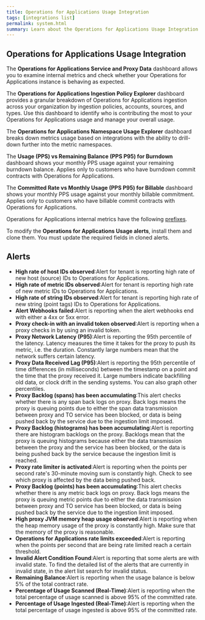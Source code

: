 ```yaml
---
title: Operations for Applications Usage Integration
tags: [integrations list]
permalink: system.html
summary: Learn about the Operations for Applications Usage Integration.
---
```

## Operations for Applications Usage Integration

The **Operations for Applications Service and Proxy Data** dashboard allows you to examine internal metrics and check whether your Operations for Applications instance is behaving as expected.

The **Operations for Applications Ingestion Policy Explorer** dashboard provides a granular breakdown of Operations for Applications ingestion across your organization by ingestion policies, accounts, sources, and types.
Use this dashboard to identify who is contributing the most to your Operations for Applications usage and manage your overall usage.

The **Operations for Applications Namespace Usage Explorer** dashboard breaks down metrics usage based on integrations with the ability to drill-down further into the metric namespaces.

The **Usage (PPS) vs Remaining Balance (PPS P95) for Burndown** dashboard shows your monthly PPS usage against your remaining burndown balance. Applies only to customers who have burndown commit contracts with Operations for Applications.

The **Committed Rate vs Monthly Usage (PPS P95) for Billable** dashboard shows your monthly PPS usage against your monthly billable commitment. Applies only to customers who have billable commit contracts with Operations for Applications.

Operations for Applications internal metrics have the following [prefixes](https://docs.wavefront.com/wavefront-internal-metrics.html#internal-metrics-overview).

To modify the **Operations for Applications Usage alerts**, install them and clone them. You must update the required fields in cloned alerts.




<h2>Alerts</h2>  <ul><li markdown="span"><b>High rate of host IDs observed</b>:Alert for tenant is reporting high rate of new host (source) IDs to Operations for Applications.</li><li markdown="span"><b>High rate of metric IDs observed</b>:Alert for tenant is reporting high rate of new metric IDs to Operations for Applications.</li><li markdown="span"><b>High rate of string IDs observed</b>:Alert for tenant is reporting high rate of new string (point tags) IDs to Operations for Applications.</li><li markdown="span"><b>Alert Webhooks failed</b>:Alert is reporting when the alert webhooks end with either a 4xx or 5xx error.</li><li markdown="span"><b>Proxy check-in with an invalid token observed</b>:Alert is reporting when a proxy checks in by using an invalid token.</li><li markdown="span"><b>Proxy Network Latency (P95)</b>:Alert is reporting the 95th percentile of the latency. Latency measures the time it takes for the proxy to push its metric, i.e. the duration. Constantly large numbers mean that the network suffers certain latency.</li><li markdown="span"><b>Proxy Data Received Lag (P95)</b>:Alert is reporting the 95th percentile of time differences (in milliseconds) between the timestamp on a point and the time that the proxy received it. Large numbers indicate backfilling old data, or clock drift in the sending systems. You can also graph other percentiles.</li><li markdown="span"><b>Proxy Backlog (spans) has been accumulating</b>:This alert checks whether there is any span back logs on proxy. Back logs means the proxy is queuing points due to either the span data transmission between proxy and TO service has been blocked, or data is being pushed back by the service due to the ingestion limit imposed.</li><li markdown="span"><b>Proxy Backlog (histograms) has been accumulating</b>:Alert is reporting there are histogram backlogs on the proxy. Backlogs mean that the proxy is queuing histograms because either the data transmission between the proxy and the service has been blocked, or the data is being pushed back by the service because the ingestion limit is reached.</li><li markdown="span"><b>Proxy rate limiter is activated</b>:Alert is reporting when the points per second rate's 30-minute moving sum is constantly high. Check to see which proxy is affected by the data being pushed back.</li><li markdown="span"><b>Proxy Backlog (points) has been accumulating</b>:This alert checks whether there is any metric back logs on proxy. Back logs means the proxy is queuing metric points due to either the data transmission between proxy and TO service has been blocked, or data is being pushed back by the service due to the ingestion limit imposed.</li><li markdown="span"><b>High proxy JVM memory heap usage observed</b>:Alert is reporting when the heap memory usage of the proxy is constantly high. Make sure that the memory of the proxy is reasonable.</li><li markdown="span"><b>Operations for Applications rate limits exceeded</b>:Alert is reporting when the points per second that are being rate limited reach a certain threshold.</li><li markdown="span"><b>Invalid Alert Condition Found</b>:Alert is reporting that some alerts are with invalid state. To find the detailed list of the alerts that are currently in invalid state, in the alert list search for invalid status.</li><li markdown="span"><b>Remaining Balance</b>:Alert is reporting when the usage balance is below 5% of the total contract rate.</li><li markdown="span"><b>Percentage of Usage Scanned (Real-Time)</b>:Alert is reporting when the total percentage of usage scanned is above 95% of the committed rate.</li><li markdown="span"><b>Percentage of Usage Ingested (Real-Time)</b>:Alert is reporting when the total percentage of usage ingested is above 95% of the committed rate.</li></ul>